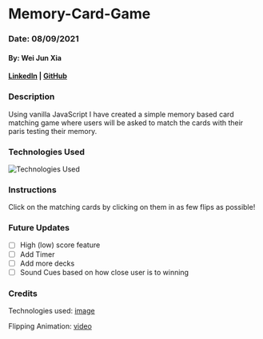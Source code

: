 # Memory-Card-Game
### Date: 08/09/2021
#### By: Wei Jun Xia

#### [LinkedIn](https://www.linkedin.com/in/w3i/) | [GitHub](https://github.com/weijunxia)

### **Description**
Using vanilla JavaScript I have created a simple memory based card matching game where users will be asked to match the cards with their paris testing their memory. 

### **Technologies Used**
![Technologies Used](https://i.imgur.com/EjvZJ3F.png)

### **Instructions**
Click on the matching cards by clicking on them in as few flips as possible!


### **Future Updates**
- [ ] High (low) score feature
- [ ] Add Timer
- [ ] Add more decks
- [ ] Sound Cues based on how close user is to winning

### **Credits**
Technologies used: [image](https://github.com/mlackey9601/Tic-Tac-Toe/blob/main/README.md) 

Flipping Animation: [video](https://www.youtube.com/watch?v=ZniVgo8U7ek)